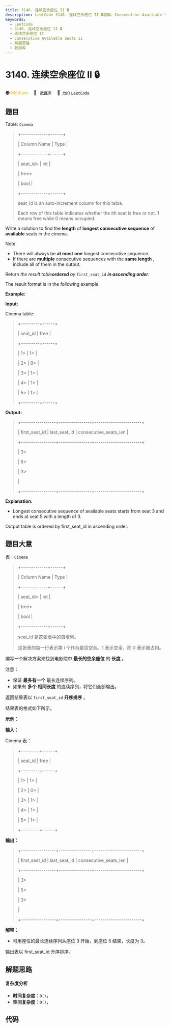 ```yaml
---
title: 3140. 连续空余座位 II 🔒
description: LeetCode 3140. 连续空余座位 II 🔒题解，Consecutive Available Seats II，包含解题思路、复杂度分析以及完整的 JavaScript 代码实现。
keywords:
  - LeetCode
  - 3140. 连续空余座位 II 🔒
  - 连续空余座位 II
  - Consecutive Available Seats II
  - 解题思路
  - 数据库
---
```


# 3140. 连续空余座位 II 🔒

🟠 <font color=#ffb800>Medium</font>&emsp; 🔖&ensp; [`数据库`](/tag/database.md)&emsp; 🔗&ensp;[`力扣`](https://leetcode.cn/problems/consecutive-available-seats-ii) [`LeetCode`](https://leetcode.com/problems/consecutive-available-seats-ii)

## 题目

Table: `Cinema`

> 
> 
> 
> 
> 
> +-------------+------+
> 
> | Column Name | Type |
> 
> +-------------+------+
> 
> | seat_id> 
>  | int  |
> 
> | free> 
> > 
> | bool |
> 
> +-------------+------+
> 
> seat_id is an auto-increment column for this table.
> 
> Each row of this table indicates whether the ith seat is free or not. 1 means free while 0 means occupied.
> 
> 

Write a solution to find the **length** of **longest consecutive sequence** of
**available** seats in the cinema.

Note:

  * There will always be **at most** **one** longest consecutive sequence.
  * If there are **multiple**  consecutive sequences with the **same length** , include all of them in the output.

Return _the result table**ordered** by_ `first_seat_id` _**in ascending
order**_.

The result format is in the following example.



**Example:**

**Input:**

Cinema table:

> 
> 
> 
> 
> 
> +---------+------+
> 
> | seat_id | free |
> 
> +---------+------+
> 
> | 1> 
>    | 1> 
> |
> 
> | 2> 
>    | 0> 
> |
> 
> | 3> 
>    | 1> 
> |
> 
> | 4> 
>    | 1> 
> |
> 
> | 5> 
>    | 1> 
> |
> 
> +---------+------+
> 
> 

**Output:**

> 
> 
> 
> 
> 
> +-----------------+----------------+-----------------------+
> 
> | first_seat_id   | last_seat_id   | consecutive_seats_len |
> 
> +-----------------+----------------+-----------------------+
> 
> | 3> 
> > 
> > 
>    | 5> 
> > 
> > 
>   | 3> 
> > 
> > 
> > 
> > 
>  |
> 
> +-----------------+----------------+-----------------------+
> 
> 

**Explanation:**

  * Longest consecutive sequence of available seats starts from seat 3 and ends at seat 5 with a length of 3.

Output table is ordered by first_seat_id in ascending order.


## 题目大意

表：`Cinema`

> 
> 
> 
> 
> 
> +-------------+------+
> 
> | Column Name | Type |
> 
> +-------------+------+
> 
> | seat_id> 
>  | int  |
> 
> | free> 
> > 
> | bool |
> 
> +-------------+------+
> 
> seat_id 是这张表中的自增列。
> 
> 这张表的每一行表示第 i 个作为是否空余。1 表示空余，而 0 表示被占用。
> 
> 

编写一个解决方案来找到电影院中 **最长的空余座位** 的 **长度** 。

注意：

  * 保证 **最多有一个** 最长连续序列。
  * 如果有 **多个** **相同长度** 的连续序列，将它们全部输出。

返回结果表以 `first_seat_id` **升序排序** 。

结果表的格式如下所示。



**示例：**

**输入：**

Cinema 表：

> 
> 
> 
> 
> 
> +---------+------+
> 
> | seat_id | free |
> 
> +---------+------+
> 
> | 1> 
>    | 1> 
> |
> 
> | 2> 
>    | 0> 
> |
> 
> | 3> 
>    | 1> 
> |
> 
> | 4> 
>    | 1> 
> |
> 
> | 5> 
>    | 1> 
> |
> 
> +---------+------+
> 
> 

**输出：**

> 
> 
> 
> 
> 
> +-----------------+----------------+-----------------------+
> 
> | first_seat_id   | last_seat_id   | consecutive_seats_len |
> 
> +-----------------+----------------+-----------------------+
> 
> | 3> 
> > 
> > 
>    | 5> 
> > 
> > 
>   | 3> 
> > 
> > 
> > 
> > 
>  |
> 
> +-----------------+----------------+-----------------------+
> 
> 

**解释：**

  * 可用座位的最长连续序列从座位 3 开始，到座位 5 结束，长度为 3。

输出表以 first_seat_id 升序排序。


## 解题思路

#### 复杂度分析

- **时间复杂度**：`O()`，
- **空间复杂度**：`O()`，

## 代码

```javascript

```